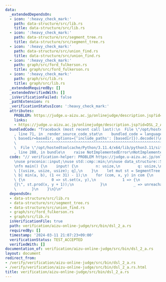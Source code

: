 ```yaml
---
data:
  _extendedDependsOn:
  - icon: ':heavy_check_mark:'
    path: data-structure/src/lib.rs
    title: data-structure/src/lib.rs
  - icon: ':heavy_check_mark:'
    path: data-structure/src/segment_tree.rs
    title: data-structure/src/segment_tree.rs
  - icon: ':heavy_check_mark:'
    path: data-structure/src/union_find.rs
    title: data-structure/src/union_find.rs
  - icon: ':heavy_check_mark:'
    path: graph/src/ford_fulkerson.rs
    title: graph/src/ford_fulkerson.rs
  - icon: ':heavy_check_mark:'
    path: graph/src/lib.rs
    title: graph/src/lib.rs
  _extendedRequiredBy: []
  _extendedVerifiedWith: []
  _isVerificationFailed: false
  _pathExtension: rs
  _verificationStatusIcon: ':heavy_check_mark:'
  attributes:
    PROBLEM: https://judge.u-aizu.ac.jp/onlinejudge/description.jsp?id=DSL_2_A
    links:
    - https://judge.u-aizu.ac.jp/onlinejudge/description.jsp?id=DSL_2_A
  bundledCode: "Traceback (most recent call last):\n  File \"/opt/hostedtoolcache/Python/3.11.4/x64/lib/python3.11/site-packages/onlinejudge_verify/documentation/build.py\"\
    , line 71, in _render_source_code_stat\n    bundled_code = language.bundle(stat.path,\
    \ basedir=basedir, options={'include_paths': [basedir]}).decode()\n          \
    \         ^^^^^^^^^^^^^^^^^^^^^^^^^^^^^^^^^^^^^^^^^^^^^^^^^^^^^^^^^^^^^^^^^^^^^^^^^^^^^^^^^\n\
    \  File \"/opt/hostedtoolcache/Python/3.11.4/x64/lib/python3.11/site-packages/onlinejudge_verify/languages/rust.py\"\
    , line 288, in bundle\n    raise NotImplementedError\nNotImplementedError\n"
  code: "// verification-helper: PROBLEM https://judge.u-aizu.ac.jp/onlinejudge/description.jsp?id=DSL_2_A\n\
    \nuse proconio::input;\nuse std::cmp::min;\n\nuse data_structure::SegmentTree;\n\
    \nfn main() {\n    input! {\n        n: usize,\n        q: usize,\n        com:\
    \ [(usize, usize, usize); q],\n    }\n    let mut st = SegmentTree::new(n, |a,\
    \ b| min(a, b), (1 << 31) - 1);\n    for (com, x, y) in com {\n        match com\
    \ {\n            0 => st.set(x, y),\n            1 => {\n                println!(\"\
    {}\", st.prod(x, y + 1));\n            }\n            _ => unreachable!(),\n \
    \       }\n    }\n}\n"
  dependsOn:
  - data-structure/src/lib.rs
  - data-structure/src/segment_tree.rs
  - data-structure/src/union_find.rs
  - graph/src/ford_fulkerson.rs
  - graph/src/lib.rs
  isVerificationFile: true
  path: verification/aizu-online-judge/src/bin/dsl_2_a.rs
  requiredBy: []
  timestamp: '2024-03-11 21:07:23+09:00'
  verificationStatus: TEST_ACCEPTED
  verifiedWith: []
documentation_of: verification/aizu-online-judge/src/bin/dsl_2_a.rs
layout: document
redirect_from:
- /verify/verification/aizu-online-judge/src/bin/dsl_2_a.rs
- /verify/verification/aizu-online-judge/src/bin/dsl_2_a.rs.html
title: verification/aizu-online-judge/src/bin/dsl_2_a.rs
---
```

